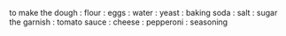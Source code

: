 to make the dough
: flour
: eggs
: water
: yeast
: baking soda
: salt
: sugar
the garnish
: tomato sauce
: cheese
: pepperoni
: seasoning